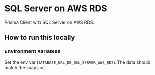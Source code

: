 # SQL Server on AWS RDS

Prisma Client with SQL Server on AWS RDS.

## How to run this locally

### Environment Variables

Set the env var (`DATABASE_URL_DB_SQL_SERVER_AWS_RDS`). The data should match the snapshot.
